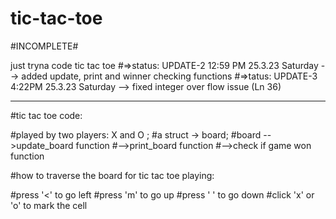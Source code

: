 # tic-tac-toe

#INCOMPLETE#

just tryna code tic tac toe
      #=>status: UPDATE-2 12:59 PM 25.3.23 Saturday  --> added update, print and winner checking functions
      #=>tatus: UPDATE-3 4:22PM 25.3.23 Saturday    --> fixed integer over flow issue (Ln 36)





____________________________________________________________________ 

#tic tac toe code:

#played by two players: X and O ;
#a struct -> board;
#board -->update_board function
      #-->print_board function
      #-->check if game won function

#how to traverse the board for tic tac toe playing:

 #press '<' to go left
 #press 'm' to go up
 #press ' ' to go down
 #click 'x' or 'o' to mark the cell
    
